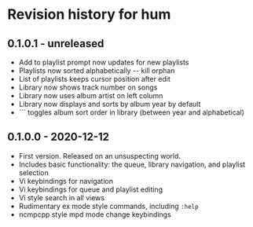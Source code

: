 
# Revision history for hum

## 0.1.0.1 - unreleased

-   Add to playlist prompt now updates for new playlists
-   Playlists now sorted alphabetically -- kill orphan
-   List of playlists keeps cursor position after edit
-   Library now shows track number on songs
-   Library now uses album artist on left column
-   Library now displays and sorts by album year by default
-   `\`` toggles album sort order in library (between year and alphabetical)

## 0.1.0.0 - 2020-12-12

-   First version. Released on an unsuspecting world.
-   Includes basic functionality: the queue, library navigation, and playlist selection
-   Vi keybindings for navigation
-   Vi keybindings for queue and playlist editing
-   Vi style search in all views 
-   Rudimentary ex mode style commands, including `:help`
-   ncmpcpp style mpd mode change keybindings

